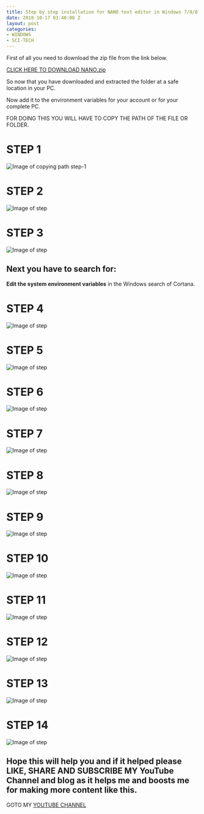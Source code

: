 ```yaml
---
title: Step by step installation for NANO text editor in Windows 7/8/8.1/10
date: 2018-10-17 03:40:00 Z
layout: post
categories:
- WINDOWS
- SCI-TECH
---
```


First of all you need to download the zip file from the link below.

[CLICK HERE TO DOWNLOAD NANO.zip](https://drive.google.com/file/d/1BMEjEMn-fe234qWj5fiM2OChtQLAxlv5/view)

So now that you have downloaded and extracted the folder at a safe location in your PC.

Now add it to the environment variables for your account or for your complete PC.

FOR DOING THIS YOU WILL HAVE TO COPY THE PATH OF THE FILE OR FOLDER.

# STEP 1
![Image of copying path step-1](https://raw.githubusercontent.com/cwithsharad/cwithsharad.github.io/master/images/post_images/nano-1.png)

# STEP 2
![Image of step](https://raw.githubusercontent.com/cwithsharad/cwithsharad.github.io/master/images/post_images/nano-2.png)

# STEP 3
![Image of step](https://raw.githubusercontent.com/cwithsharad/cwithsharad.github.io/master/images/post_images/nano-3.png)


## Next you have to search for:
**Edit the system environment variables**
in the Windows search of Cortana.


# STEP 4
![Image of step](https://raw.githubusercontent.com/cwithsharad/cwithsharad.github.io/master/images/post_images/nano-4.png)

# STEP 5
![Image of step](https://raw.githubusercontent.com/cwithsharad/cwithsharad.github.io/master/images/post_images/nano-5.png)

# STEP 6
![Image of step](https://raw.githubusercontent.com/cwithsharad/cwithsharad.github.io/master/images/post_images/nano-6.png)

# STEP 7
![Image of step](https://raw.githubusercontent.com/cwithsharad/cwithsharad.github.io/master/images/post_images/nano-7.png)

# STEP 8
![Image of step](https://raw.githubusercontent.com/cwithsharad/cwithsharad.github.io/master/images/post_images/nano-8.png)

# STEP 9
![Image of step](https://raw.githubusercontent.com/cwithsharad/cwithsharad.github.io/master/images/post_images/nano-9.png)

# STEP 10
![Image of step](https://raw.githubusercontent.com/cwithsharad/cwithsharad.github.io/master/images/post_images/nano-10.png)

# STEP 11
![Image of step](https://raw.githubusercontent.com/cwithsharad/cwithsharad.github.io/master/images/post_images/nano-11.png)

# STEP 12
![Image of step](https://raw.githubusercontent.com/cwithsharad/cwithsharad.github.io/master/images/post_images/nano-12.png)

# STEP 13
![Image of step](https://raw.githubusercontent.com/cwithsharad/cwithsharad.github.io/master/images/post_images/nano-13.png)

# STEP 14
![Image of step](https://raw.githubusercontent.com/cwithsharad/cwithsharad.github.io/master/images/post_images/nano-14.png)


## Hope this will help you and if it helped please LIKE, SHARE AND SUBSCRIBE MY YouTube Channel and blog as it helps me and boosts me for making more content like this.

GOTO MY [YOUTUBE CHANNEL](https://www.youtube.com/channel/UCivdAWa9v9Fr1N5rxCkVx6g)